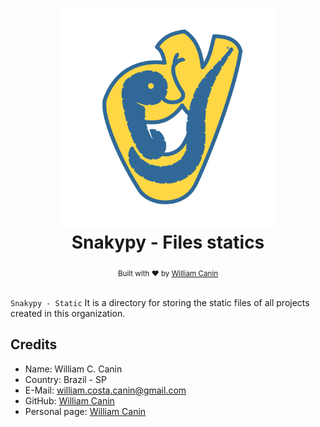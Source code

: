<h1 align="center">
  <a href="https://github.com/snakypy/snakypy-prompt">
    <img alt="snakypy" src="https://raw.githubusercontent.com/snakypy/snakypy-static/master/logotypes/snakypy/png/snakypy.png" width="350">
  </a>
  <br> Snakypy - Files statics<br>
</h1>

<div align="center">
  <sub>Built with ❤︎ by
  <a href="https://williamcanin.github.io">William Canin</a>
</div>
<br>

`Snakypy - Static` It is a directory for storing the static files of all projects created in this organization.

## Credits

* Name: William C. Canin
* Country: Brazil - SP
* E-Mail: william.costa.canin@gmail.com
* GitHub: [William Canin](http://github.com/williamcanin)
* Personal page: [William Canin](http://williamcanin.github.io)

